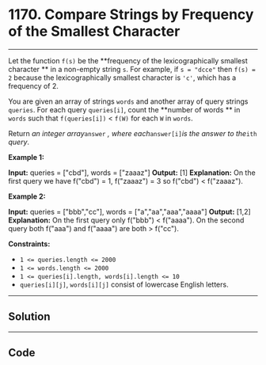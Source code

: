 # 1170. Compare Strings by Frequency of the Smallest Character

---

Let the function `f(s)` be the **frequency of the lexicographically smallest character ** in a non-empty string `s`. For example, if `s = "dcce"` then `f(s) = 2` because the lexicographically smallest character is `'c'`, which has a frequency of 2.

You are given an array of strings `words` and another array of query strings `queries`. For each query `queries[i]`, count the **number of words ** in `words` such that `f(queries[i])` < `f(W)` for each `W` in `words`.

Return _an integer array_`answer` _, where each_`answer[i]`_is the answer to the_`ith` _query_.

 

**Example 1:**


**Input:** queries = ["cbd"], words = ["zaaaz"]
**Output:** [1]
**Explanation:** On the first query we have f("cbd") = 1, f("zaaaz") = 3 so f("cbd") < f("zaaaz").


**Example 2:**


**Input:** queries = ["bbb","cc"], words = ["a","aa","aaa","aaaa"]
**Output:** [1,2]
**Explanation:** On the first query only f("bbb") < f("aaaa"). On the second query both f("aaa") and f("aaaa") are both > f("cc").


 

**Constraints:**

  * `1 <= queries.length <= 2000`
  * `1 <= words.length <= 2000`
  * `1 <= queries[i].length, words[i].length <= 10`
  * `queries[i][j]`, `words[i][j]` consist of lowercase English letters.

---

## Solution



---

## Code
```python


```